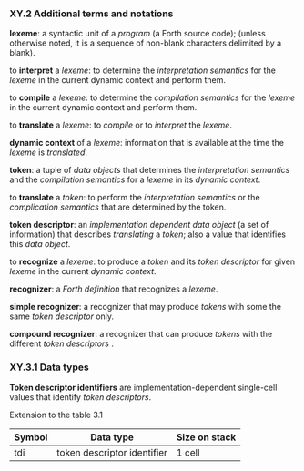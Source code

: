 ### XY.2 Additional terms and notations

**lexeme**: a syntactic unit of a _program_ (a Forth source code); (unless otherwise noted, it is a sequence of non-blank characters delimited by a blank).

to **interpret** a _lexeme_: to determine the _interpretation semantics_ for the _lexeme_ in the current dynamic context and perform them.

to **compile** a _lexeme_: to determine the _compilation semantics_ for the _lexeme_ in the current dynamic context and perform them.

to **translate** a _lexeme_: to _compile_ or to _interpret_ the _lexeme_.

**dynamic context** of a _lexeme_: information that is available at the time the _lexeme_ is _translated_.

**token**: a tuple of _data objects_ that determines the _interpretation semantics_ and the _compilation semantics_ for a _lexeme_ in its _dynamic context_.

to **translate** a _token_: to perform the _interpretation semantics_ or the _complication semantics_ that are determined by the token.

**token descriptor**: an _implementation dependent_ _data object_ (a set of information) that describes _translating_ a _token_; also a value that identifies this _data object_.

to **recognize** a _lexeme_: to produce a _token_ and its _token descriptor_ for given _lexeme_ in the current _dynamic context_.

**recognizer**: a _Forth definition_ that recognizes a _lexeme_.

**simple recognizer**: a recognizer that may produce _tokens_ with some the same _token descriptor_ only.

**compound recognizer**: a recognizer that can produce _tokens_ with the different _token descriptors_ .


### XY.3.1 Data types

**Token descriptor identifiers** are implementation-dependent single-cell values that identify _token descriptors_.

Extension to the table 3.1

Symbol | Data type | Size on stack
-- | -- | --
tdi | token descriptor identifier | 1 cell

